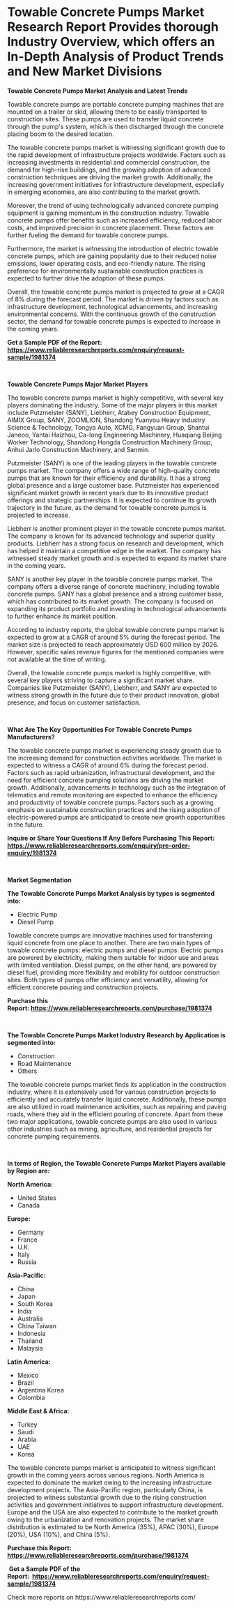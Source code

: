 <p><h1>Towable Concrete Pumps Market Research Report Provides thorough Industry Overview, which offers an In-Depth Analysis of Product Trends and New Market Divisions</h1></p><p><strong>Towable Concrete Pumps Market Analysis and Latest Trends</strong></p>
<p><p>Towable concrete pumps are portable concrete pumping machines that are mounted on a trailer or skid, allowing them to be easily transported to construction sites. These pumps are used to transfer liquid concrete through the pump's system, which is then discharged through the concrete placing boom to the desired location.</p><p>The towable concrete pumps market is witnessing significant growth due to the rapid development of infrastructure projects worldwide. Factors such as increasing investments in residential and commercial construction, the demand for high-rise buildings, and the growing adoption of advanced construction techniques are driving the market growth. Additionally, the increasing government initiatives for infrastructure development, especially in emerging economies, are also contributing to the market growth.</p><p>Moreover, the trend of using technologically advanced concrete pumping equipment is gaining momentum in the construction industry. Towable concrete pumps offer benefits such as increased efficiency, reduced labor costs, and improved precision in concrete placement. These factors are further fueling the demand for towable concrete pumps.</p><p>Furthermore, the market is witnessing the introduction of electric towable concrete pumps, which are gaining popularity due to their reduced noise emissions, lower operating costs, and eco-friendly nature. The rising preference for environmentally sustainable construction practices is expected to further drive the adoption of these pumps.</p><p>Overall, the towable concrete pumps market is projected to grow at a CAGR of 8% during the forecast period. The market is driven by factors such as infrastructure development, technological advancements, and increasing environmental concerns. With the continuous growth of the construction sector, the demand for towable concrete pumps is expected to increase in the coming years.</p></p>
<p><strong>Get a Sample PDF of the Report:&nbsp; <a href="https://www.reliableresearchreports.com/enquiry/request-sample/1981374">https://www.reliableresearchreports.com/enquiry/request-sample/1981374</a></strong></p>
<p>&nbsp;</p>
<p><strong>Towable Concrete Pumps Major Market Players</strong></p>
<p><p>The towable concrete pumps market is highly competitive, with several key players dominating the industry. Some of the major players in this market include Putzmeister (SANY), Liebherr, Atabey Construction Equipment, AIMIX Group, SANY, ZOOMLION, Shandong Yuanyou Heavy Industry Science & Technology, Tongya Auto, XCMG, Fangyuan Group, Shantui Janeoo, Yantai Haizhou, Ca-long Engineering Machinery, Huaqiang Beijing Worker Technology, Shandong Hongda Construction Machinery Group, Anhui Jarlo Construction Machinery, and Sanmin.</p><p>Putzmeister (SANY) is one of the leading players in the towable concrete pumps market. The company offers a wide range of high-quality concrete pumps that are known for their efficiency and durability. It has a strong global presence and a large customer base. Putzmeister has experienced significant market growth in recent years due to its innovative product offerings and strategic partnerships. It is expected to continue its growth trajectory in the future, as the demand for towable concrete pumps is projected to increase.</p><p>Liebherr is another prominent player in the towable concrete pumps market. The company is known for its advanced technology and superior quality products. Liebherr has a strong focus on research and development, which has helped it maintain a competitive edge in the market. The company has witnessed steady market growth and is expected to expand its market share in the coming years.</p><p>SANY is another key player in the towable concrete pumps market. The company offers a diverse range of concrete machinery, including towable concrete pumps. SANY has a global presence and a strong customer base, which has contributed to its market growth. The company is focused on expanding its product portfolio and investing in technological advancements to further enhance its market position.</p><p>According to industry reports, the global towable concrete pumps market is expected to grow at a CAGR of around 5% during the forecast period. The market size is projected to reach approximately USD 600 million by 2026. However, specific sales revenue figures for the mentioned companies were not available at the time of writing.</p><p>Overall, the towable concrete pumps market is highly competitive, with several key players striving to capture a significant market share. Companies like Putzmeister (SANY), Liebherr, and SANY are expected to witness strong growth in the future due to their product innovation, global presence, and focus on customer satisfaction.</p></p>
<p>&nbsp;</p>
<p><strong>What Are The Key Opportunities For Towable Concrete Pumps Manufacturers?</strong></p>
<p><p>The towable concrete pumps market is experiencing steady growth due to the increasing demand for construction activities worldwide. The market is expected to witness a CAGR of around 6% during the forecast period. Factors such as rapid urbanization, infrastructural development, and the need for efficient concrete pumping solutions are driving the market growth. Additionally, advancements in technology such as the integration of telematics and remote monitoring are expected to enhance the efficiency and productivity of towable concrete pumps. Factors such as a growing emphasis on sustainable construction practices and the rising adoption of electric-powered pumps are anticipated to create new growth opportunities in the future.</p></p>
<p><strong>Inquire or Share Your Questions If Any Before Purchasing This Report: <a href="https://www.reliableresearchreports.com/enquiry/pre-order-enquiry/1981374">https://www.reliableresearchreports.com/enquiry/pre-order-enquiry/1981374</a></strong></p>
<p>&nbsp;</p>
<p><strong>Market Segmentation</strong></p>
<p><strong>The Towable Concrete Pumps Market Analysis by types is segmented into:</strong></p>
<p><ul><li>Electric Pump</li><li>Diesel Pump</li></ul></p>
<p><p>Towable concrete pumps are innovative machines used for transferring liquid concrete from one place to another. There are two main types of towable concrete pumps: electric pumps and diesel pumps. Electric pumps are powered by electricity, making them suitable for indoor use and areas with limited ventilation. Diesel pumps, on the other hand, are powered by diesel fuel, providing more flexibility and mobility for outdoor construction sites. Both types of pumps offer efficiency and versatility, allowing for efficient concrete pouring and construction projects.</p></p>
<p><strong>Purchase this Report:&nbsp;<a href="https://www.reliableresearchreports.com/purchase/1981374">https://www.reliableresearchreports.com/purchase/1981374</a></strong></p>
<p>&nbsp;</p>
<p><strong>The Towable Concrete Pumps Market Industry Research by Application is segmented into:</strong></p>
<p><ul><li>Construction</li><li>Road Maintenance</li><li>Others</li></ul></p>
<p><p>The towable concrete pumps market finds its application in the construction industry, where it is extensively used for various construction projects to efficiently and accurately transfer liquid concrete. Additionally, these pumps are also utilized in road maintenance activities, such as repairing and paving roads, where they aid in the efficient pouring of concrete. Apart from these two major applications, towable concrete pumps are also used in various other industries such as mining, agriculture, and residential projects for concrete pumping requirements.</p></p>
<p>&nbsp;</p>
<p><strong>In terms of Region, the Towable Concrete Pumps Market Players available by Region are:</strong></p>
<p>
    <p> <strong> North America: </strong>
        <ul>
            <li>United States</li>
            <li>Canada</li>
        </ul>
        </p> 
    <p> <strong> Europe: </strong>
        <ul>
            <li>Germany</li>
            <li>France</li>
            <li>U.K.</li>
            <li>Italy</li>
            <li>Russia</li>
        </ul>
        </p> 
    <p> <strong> Asia-Pacific: </strong>
        <ul>
            <li>China</li>
            <li>Japan</li>
            <li>South Korea</li>
            <li>India</li>
            <li>Australia</li>
            <li>China Taiwan</li>
            <li>Indonesia</li>
            <li>Thailand</li>
            <li>Malaysia</li>
        </ul>
        </p> 
    <p> <strong> Latin America: </strong>
        <ul>
            <li>Mexico</li>
            <li>Brazil</li>
            <li>Argentina Korea</li>
            <li>Colombia</li>
        </ul>
        </p> 
    <p> <strong> Middle East & Africa: </strong>
        <ul>
            <li>Turkey</li>
            <li>Saudi</li>
            <li>Arabia</li>
            <li>UAE</li>
            <li>Korea</li>
        </ul>
    </p>
    </p>
<p><p>The towable concrete pumps market is anticipated to witness significant growth in the coming years across various regions. North America is expected to dominate the market owing to the increasing infrastructure development projects. The Asia-Pacific region, particularly China, is projected to witness substantial growth due to the rising construction activities and government initiatives to support infrastructure development. Europe and the USA are also expected to contribute to the market growth owing to the urbanization and renovation projects. The market share distribution is estimated to be North America (35%), APAC (30%), Europe (20%), USA (10%), and China (5%).</p></p>
<p><strong>Purchase this Report: <a href="https://www.reliableresearchreports.com/purchase/1981374">https://www.reliableresearchreports.com/purchase/1981374</a></strong></p>
<p>&nbsp;<strong>Get a Sample PDF of the Report:&nbsp;&nbsp;<a href="https://www.reliableresearchreports.com/enquiry/request-sample/1981374">https://www.reliableresearchreports.com/enquiry/request-sample/1981374</a></strong></p>
<p><strong></strong></p>
<p>Check more reports on https://www.reliableresearchreports.com/</p>